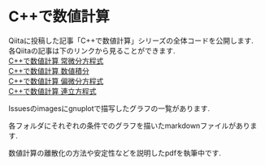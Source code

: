 # C++で数値計算

Qiitaに投稿した記事「C++で数値計算」シリーズの全体コードを公開します. <br>
各Qiitaの記事は下のリンクから見ることができます. <br>
[C++で数値計算 常微分方程式](https://qiita.com/Yonono_01/items/b170aefcba64311b2bee) <br>
[C++で数値計算 数値積分](https://qiita.com/Yonono_01/items/9069432897fea839b5fd) <br>
[C++で数値計算 偏微分方程式](https://qiita.com/Yonono_01/items/ff22610d80f20bfe1b99) <br>
[C++で数値計算 連立方程式](https://qiita.com/Yonono_01/items/636d2a1a3a5d79c33769) <br>

Issuesのimagesにgnuplotで描写したグラフの一覧があります. <br>

各フォルダにそれぞれの条件でのグラフを描いたmarkdownファイルがあります. <br>

数値計算の離散化の方法や安定性などを説明したpdfを執筆中です. 
